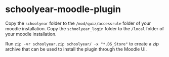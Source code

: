 # schoolyear-moodle-plugin

Copy the `schoolyear` folder to the `/mod/quiz/accessrule` folder of your moodle installation.
Copy the `schoolyear_login` folder to the `/local` folder of your moodle installation.

Run `zip -vr schoolyear.zip schoolyear/ -x "*.DS_Store"` to create a zip archive that can be used to install the plugin through the Moodle UI.
